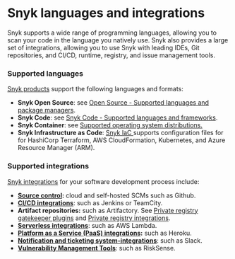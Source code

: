 # Snyk languages and integrations

Snyk supports a wide range of programming languages, allowing you to scan your code in the language you natively use. Snyk also provides a large set of integrations, allowing you to use Snyk with leading IDEs, Git repositories, and CI/CD, runtime, registry, and issue management tools.

### Supported languages

[Snyk products](snyk-products-and-environments.md) support the following languages and formats:

* **Snyk Open Source**: see [Open Source - Supported languages and package managers](../products/snyk-open-source/language-and-package-manager-support/).
* **Snyk Code**: see [Snyk Code - Supported languages and frameworks](../products/snyk-code/snyk-code-language-and-framework-support.md).
* **Snyk Container**: see [Supported operating system distributions.](../products/snyk-container/snyk-container-security-basics/supported-operating-system-distributions.md)
* **Snyk Infrastructure as Code**: [Snyk IaC ](../products/snyk-infrastructure-as-code/)supports configuration files for for HashiCorp Terraform, AWS CloudFormation, Kubernetes, and Azure Resource Manager (ARM). &#x20;

### Supported integrations

[Snyk integrations](https://docs.snyk.io/integrations) for your software development process include:

* [**Source control**](../features/integrations/git-repository-scm-integrations/)**:** cloud and self-hosted SCMs such as Github.
* [**CI/CD integrations**](../features/integrations/ci-cd-integrations/): such as Jenkins or TeamCity.
* **Artifact repositories:** such as Artifactory. See [Private registry gatekeeper plugins](https://docs.snyk.io/integrations/private-registry-gatekeeper-plugins) and [Private registry integrations](https://docs.snyk.io/integrations/private-registry-integrations).
* [**Serverless integrations**](https://docs.snyk.io/integrations/serverless-integrations): such as AWS Lambda.
* [**Platform as a Service (PaaS) integrations**](../features/integrations/platform-as-a-service-integrations/)**:** such as Heroku.
* [**Notification and ticketing system-integrations**](https://docs.snyk.io/integrations/notifications-ticketing-system-integrations): such as Slack.
* [**Vulnerability Management Tools**](../features/integrations/vulnerability-management-tools/): such as RiskSense.
